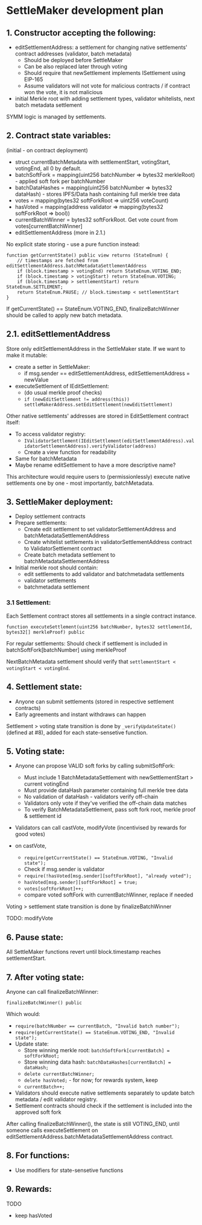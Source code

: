 # SettleMaker development plan

## 1. Constructor accepting the following:

- editSettlementAddress: a settlement for changing native settlements' contract addresses (validator, batch metadata)
  - Should be deployed before SettleMaker
  - Can be also replaced later through voting
  - Should require that newSettlement implements ISettlement using EIP-165
  - Assume validators will not vote for malicious contracts / if contract won the vote, it is not malicious
- initial Merkle root with adding settlement types, validator whitelists, next batch metadata settlement

SYMM logic is managed by settlements.

## 2. Contract state variables:

(initial - on contract deployment)

- struct currentBatchMetadata with settlementStart, votingStart, votingEnd, all 0 by default.
- batchSoftFork = mapping(uint256 batchNumber => bytes32 merkleRoot) - applied soft fork per batchNumber
- batchDataHashes = mapping(uint256 batchNumber => bytes32 dataHash) - stores IPFS/Data hash containing full merkle tree data
- votes = mapping(bytes32 softForkRoot => uint256 voteCount)
- hasVoted = mapping(address validator => mapping(bytes32 softForkRoot => bool))
- currentBatchWinner = bytes32 softForkRoot. Get vote count from votes[currentBatchWinner]
- editSettlementAddress (more in 2.1.)

No explicit state storing - use a pure function instead:

```solidity
function getCurrentState() public view returns (StateEnum) {
    // timestamps are fetched from editSettlementAddress.batchMetadataSettlementAddress
    if (block.timestamp > votingEnd) return StateEnum.VOTING_END;
    if (block.timestamp > votingStart) return StateEnum.VOTING;
    if (block.timestamp > settlementStart) return StateEnum.SETTLEMENT;
    return StateEnum.PAUSE; // block.timestamp < settlementStart
}
```

If getCurrentState() == StateEnum.VOTING_END, finalizeBatchWinner should be called to apply new batch metadata.

## 2.1. editSettlementAddress

Store only editSettlementAddress in the SettleMaker state. If we want to make it mutable:

- create a setter in SettleMaker:
  - if msg.sender == editSettlementAddress, editSettlementAddress = newValue
- executeSettlement of IEditSettlement:
  - (do usual merkle proof checks)
  - `if (newEditSettlement != address(this)) settleMakerAddress.setEditSettlement(newEditSettlement)`

Other native settlements' addresses are stored in EditSettlement contract itself:

- To access validator registry:
  - `IValidatorSettlement(IEditSettlement(editSettlementAddress).validatorSettlementAddress).verifyValidator(address)`
  - Create a view function for readability
- Same for batchMetadata
- Maybe rename editSettlement to have a more descriptive name?

This architecture would require users to (permissionlessly) execute native settlements one by one - most importantly, batchMetadata.

## 3. SettleMaker deployment:

- Deploy settlement contracts
- Prepare settlements:
  - Create edit settlement to set validatorSettlementAddress and batchMetadataSettlementAddress
  - Create whitelist settlements in validatorSettlementAddress contract to ValidatorSettlement contract
  - Create batch metadata settlement to batchMetadataSettlementAddress
- Initial merkle root should contain:
  - edit settlements to add validator and batchmetadata settlements
  - validator settlements
  - batchmetadata settlement

### 3.1 Settlement:

Each Settlement contract stores all settlements in a single contract instance.

```solidity
function executeSettlement(uint256 batchNumber, bytes32 settlementId, bytes32[] merkleProof) public
```

For regular settlements: Should check if settlement is included in batchSoftFork[batchNumber] using merkleProof

NextBatchMetadata settlement should verify that `settlementStart < votingStart < votingEnd`.

## 4. Settlement state:

- Anyone can submit settlements (stored in respective settlement contracts)
- Early agreements and instant withdraws can happen

Settlement > voting state transition is done by `_verifyUpdateState()` (defined at #8), added for each state-sensetive function.

## 5. Voting state:

- Anyone can propose VALID soft forks by calling submitSoftFork:

  - Must include 1 BatchMetadataSettlement with newSettlementStart > current votingEnd
  - Must provide dataHash parameter containing full merkle tree data
  - No validation of dataHash - validators verify off-chain
  - Validators only vote if they've verified the off-chain data matches
  - To verify BatchMetadataSettlement, pass soft fork root, merkle proof & settlement id

- Validators can call castVote, modifyVote (incentivised by rewards for good votes)
- on castVote,
  - `require(getCurrentState() == StateEnum.VOTING, "Invalid state");`
  - Check if msg.sender is validator
  - `require(!hasVoted[msg.sender][softForkRoot], "already voted");`
  - `hasVoted[msg.sender][softForkRoot] = true;`
  - `votes[softForkRoot]++;`
  - compare voted softFork with currentBatchWinner, replace if needed

Voting > settlement state transition is done by finalizeBatchWinner

TODO: modifyVote

## 6. Pause state:

All SettleMaker functions revert until block.timestamp reaches settlementStart.

## 7. After voting state:

Anyone can call finalizeBatchWinner:

```solidity
finalizeBatchWinner() public
```

Which would:

- `require(batchNumber == currentBatch, "Invalid batch number");`
- `require(getCurrentState() == StateEnum.VOTING_END, "Invalid state");`
- Update state:
  - Store winning merkle root: `batchSoftFork[currentBatch] = softForkRoot;`
  - Store winning data hash: `batchDataHashes[currentBatch] = dataHash;`
  - `delete currentBatchWinner;`
  - `delete hasVoted;` - for now; for rewards system, keep
  - `currentBatch++;`
- Validators should execute native settlements separately to update batch metadata / edit validator registry.
- Settlement contracts should check if the settlement is included into the approved soft fork

After calling finalizeBatchWinner(), the state is still VOTING_END, until someone calls executeSettlement on editSettlementAddress.batchMetadataSettlementAddress contract.

## 8. For functions:

- Use modifiers for state-sensetive functions

## 9. Rewards:

TODO

- keep hasVoted
